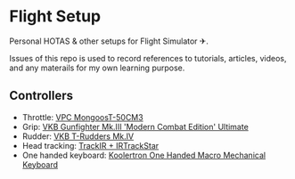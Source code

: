 # Flight Setup

Personal HOTAS &amp; other setups for Flight Simulator ✈.

Issues of this repo is used to record references to tutorials, articles, videos, and any materails for my own learning purpose.

## Controllers

* Throttle: [VPC MongoosT-50CM3](Controls/VPC_MongoosT-50CM3/README.md)
* Grip: [VKB Gunfighter Mk.III 'Modern Combat Edition' Ultimate](Controls/VKB_MCG_Ultimate/README.md)
* Rudder: [VKB T-Rudders Mk.IV](Controls/VKB_T-Rudders/README.md)
* Head tracking: [TrackIR + IRTrackStar](Controls/TrackIR/README.md)
* One handed keyboard: [Koolertron One Handed Macro Mechanical Keyboard](Controls/Koolertron_Keyboard/README.md)
